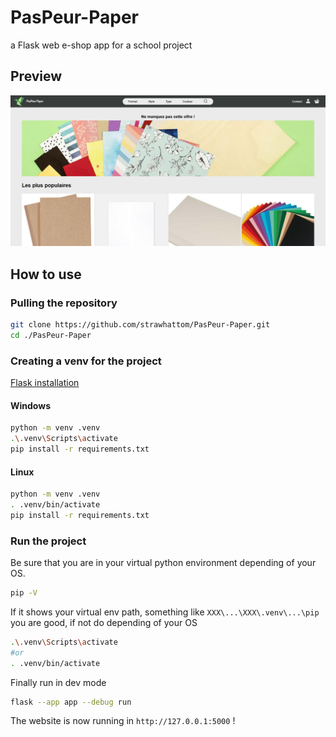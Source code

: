 # PasPeur-Paper

a Flask web e-shop app for a school project

## Preview

<img title="" src="./assets/preview.png" alt="" data-align="center">

## How to use

### Pulling the repository

```bash
git clone https://github.com/strawhattom/PasPeur-Paper.git
cd ./PasPeur-Paper
```

### Creating a venv for the project

[Flask installation](https://flask.palletsprojects.com/en/2.2.x/installation/)

#### Windows

```bash
python -m venv .venv
.\.venv\Scripts\activate
pip install -r requirements.txt
```

#### Linux

```bash
python -m venv .venv
. .venv/bin/activate
pip install -r requirements.txt
```

### Run the project
Be sure that you are in your virtual python environment depending of your OS.
```bash
pip -V
```
If it shows your virtual env path, something like `XXX\...\XXX\.venv\...\pip` you are good, if not do depending of your OS
```bash
.\.venv\Scripts\activate
#or 
. .venv/bin/activate
```
Finally run in dev mode
```bash
flask --app app --debug run
```

The website is now running in `http://127.0.0.1:5000` !
